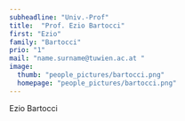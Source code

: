 ```yaml
---
subheadline: "Univ.-Prof"
title:  "Prof. Ezio Bartocci"
first: "Ezio"
family: "Bartocci"
prio: "1"
mail: "name.surname@tuwien.ac.at "
image:
  thumb: "people_pictures/bartocci.png"
  homepage: "people_pictures/bartocci.png"
---
```


<!--more-->

Ezio Bartocci
